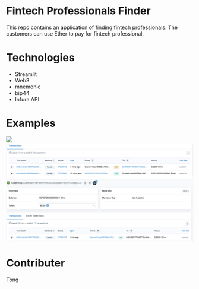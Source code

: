 # Fintech Professionals Finder
This repo contains an application of finding fintech professionals. The customers can use Ether to pay for fintech professional.
# Technologies
- Streamlit
- Web3
- mnemonic
- bip44
- Infura API
# Examples
![](tranctions.png)
![](customer.png)
![](finder.png)
# Contributer
Tong
